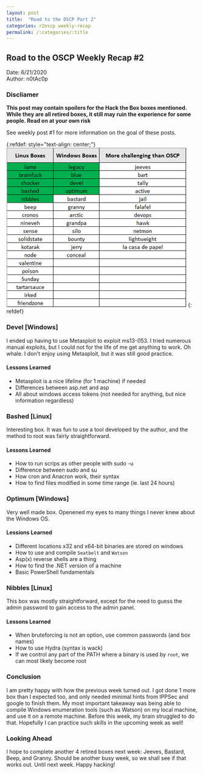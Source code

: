 ```yaml
---
layout: post
title:  "Road to the OSCP Part 2"
categories: r2oscp weekly-recap
permalink: /:categories/:title
---
```


## Road to the OSCP Weekly Recap #2

Date: 6/21/2020   
Author: n0tAc0p  

### Discliamer
**This post may contain spoilers for the Hack the Box boxes mentioned. While they are all retired boxes, it still may ruin the experience for some people. Read on at your own risk**

See weekly post #1 for more information on the goal of these posts.

{:refdef: style="text-align: center;"}
![Weekly Progress #2](../../assets/img/r2oscp/weekly/week_2_progress.png)
{: refdef}

### Devel [Windows]

I ended up having to use Metasploit to exploit ms13-053. I tried numerous manual exploits, but I could not for the life of me get anything to work. Oh whale. I don't enjoy using Metasploit, but it was still good practice.

#### Lessons Learned
- Metasploit is a nice lifeline (for 1 machine) if needed
- Differences between asp.net and asp
- All about windows access tokens (not needed for anything, but nice information regardless)

### Bashed [Linux]

Interesting box. It was fun to use a tool developed by the author, and the method to root was fairly straightforward.

#### Lessons Learned
- How to run scrips as other people with sudo -u
- Difference between sudo and su
- How cron and Anacron work, their syntax
- How to find files modified in some time range (ie. last 24 hours)

### Optimum [Windows]

Very well made box. Openened my eyes to many things I never knew about the Windows OS.

#### Lessions Learned
- Different locations x32 and x64-bit binaries are stored on windows
- How to use and compile `Seatbelt` and `Watson`
- Asp(x) reverse shells are a thing
- How to find the .NET version of a machine
- Basic PowerShell fundamentals

### Nibbles [Linux]

This box was mostly straightforward, except for the need to guess the admin password to gain access to the admin panel. 

#### Lessons Learned
- When bruteforcing is not an option, use common passwords (and box names)
- How to use Hydra (syntax is wack)
- If we control any part of the PATH where a binary is used by `root`, we can most likely become root

### Conclusion

I am pretty happy with how the previous week turned out. I got done 1 more box than I expected too, and only needed minimal hints from IPPSec and google to finish them. My most important takeaway was being able to compile Windows enumeration tools (such as Watson) on my local machine, and use it on a remote machine. Before this week, my brain struggled to do that. Hopefully I can practice such skills in the upcoming week as well!

### Looking Ahead

I hope to complete another 4 retired boxes next week: Jeeves, Bastard, Beep, and Granny. Should be another busy week, so we shall see if that works out. Until next week. Happy hacking!


